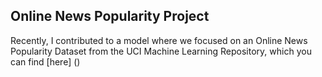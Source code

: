 ## Online News Popularity Project

Recently, I contributed to a model where we focused on an Online News Popularity Dataset from the UCI Machine Learning Repository, which you can find [here] ()

